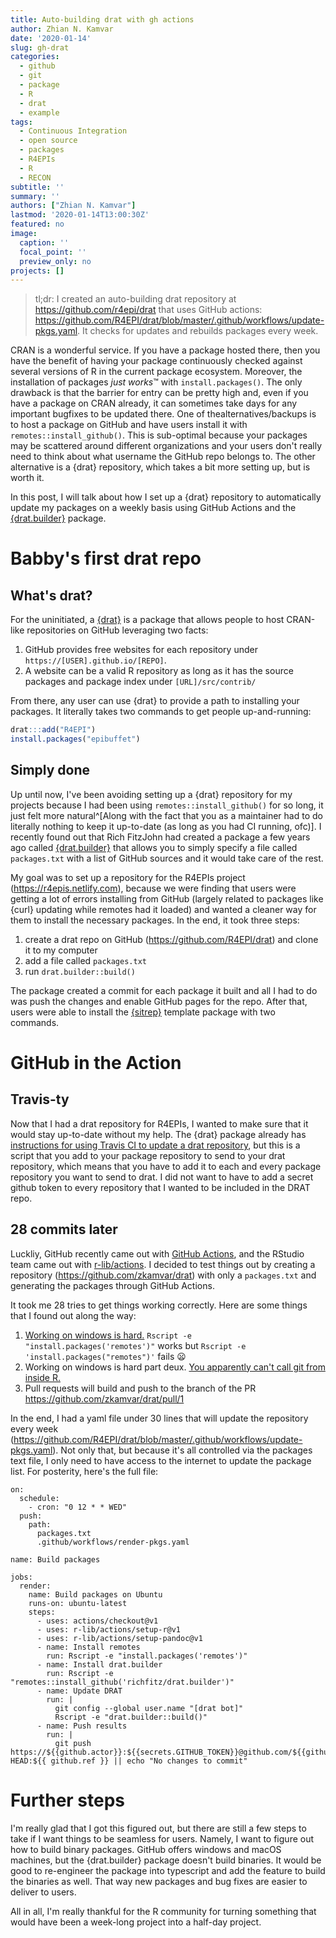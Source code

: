```yaml
---
title: Auto-building drat with gh actions
author: Zhian N. Kamvar
date: '2020-01-14'
slug: gh-drat
categories:
  - github
  - git
  - package
  - R
  - drat
  - example
tags:
  - Continuous Integration
  - open source
  - packages
  - R4EPIs
  - R
  - RECON
subtitle: ''
summary: ''
authors: ["Zhian N. Kamvar"]
lastmod: '2020-01-14T13:00:30Z'
featured: no
image:
  caption: ''
  focal_point: ''
  preview_only: no
projects: []
---
```


> tl;dr: I created an auto-building drat repository at https://github.com/r4epi/drat that uses GitHub actions: <https://github.com/R4EPI/drat/blob/master/.github/workflows/update-pkgs.yaml>. It checks for updates and rebuilds packages every week. 

CRAN is a wonderful service. If you have a package hosted there, then you have the benefit of having your package continuously checked against several versions of R in the current package ecosystem. Moreover, the installation of packages *just works*™ with `install.packages()`. The only drawback is that the barrier for entry can be pretty high and, even if you have a package on CRAN already, it can sometimes take days for any important bugfixes to be updated there. One of thealternatives/backups is to host a package on GitHub and have users install it with `remotes::install_github()`. This is sub-optimal because your packages may be scattered around different organizations and your users don't really need to think about what username the GitHub repo belongs to. The other alternative is a {drat} repository, which takes a bit more setting up, but is worth it.

In this post, I will talk about how I set up a {drat} repository to automatically update my packages on a weekly basis using GitHub Actions and the [{drat.builder}](https://github.com/richfitz/drat.builder#readme) package. 

# Babby's first drat repo

## What's drat?

For the uninitiated, a [{drat}](http://dirk.eddelbuettel.com/code/drat.html) is a package that allows people to host CRAN-like repositories on GitHub leveraging two facts:

 1. GitHub provides free websites for each repository under
    `https://[USER].github.io/[REPO]`.
 2. A website can be a valid R repository as long as it has the source packages
    and package index under `[URL]/src/contrib/`

From there, any user can use {drat} to provide a path to installing your packages. It literally takes two commands to get people up-and-running:

```r
drat:::add("R4EPI")
install.packages("epibuffet")
```

## Simply done

Up until now, I've been avoiding setting up a {drat} repository for my projects because I had been using `remotes::install_github()` for so long, it just felt more natural^[Along with the fact that you as a maintainer had to do literally nothing to keep it up-to-date (as long as you had CI running, ofc)]. I recently found out that Rich FitzJohn had created a package a few years ago called [{drat.builder}](https://github.com/richfitz/drat.builder#readme) that allows you to simply specify a file called `packages.txt` with a list of GitHub sources and it would take care of the rest.

My goal was to set up a repository for the R4EPIs project (<https://r4epis.netlify.com>), because we were finding that users were getting a lot of errors installing from GitHub (largely related to packages like {curl} updating while remotes had it loaded) and wanted a cleaner way for them to install the necessary packages. In the end, it took three steps:

1. create a drat repo on GitHub (<https://github.com/R4EPI/drat>) and clone it
   to my computer
2. add a file called `packages.txt`
3. run `drat.builder::build()`

The package created a commit for each package it built and all I had to do was push the changes and enable GitHub pages for the repo. After that, users were able to install the [{sitrep}](https://R4EPI.github.io/sitrep) template package with two commands.

# GitHub in the Action

## Travis-ty

Now that I had a drat repository for R4EPIs, I wanted to make sure that it would stay up-to-date without my help. The {drat} package already has [instructions for using Travis CI to update a drat repository](https://cran.r-project.org/web/packages/drat/vignettes/CombiningDratAndTravis.html), but this is a script that you add to your package repository to send to your drat repository, which means that you have to add it to each and every package repository you want to send to drat. I did not want to have to add a secret github token to every repository that I wanted to be included in the DRAT repo. 

## 28 commits later

Luckliy, GitHub recently came out with [GitHub Actions](https://github.com/features/actions), and the RStudio team came out with [r-lib/actions](https://github.com/r-lib/actions). I decided to test things out by creating a repository (<https://github.com/zkamvar/drat>) with only a `packages.txt` and generating the packages through GitHub Actions. 

It took me 28 tries to get things working correctly. Here are some things that I found out along the way:

1. [Working on windows is hard.](https://github.com/zkamvar/drat/commit/be17f687999aa89767d9ea57db077308677cd81b) `Rscript -e "install.packages('remotes')"` works but `Rscript -e 'install.packages("remotes")'` fails 😦
2. Working on windows is hard part deux. [You apparently can't call git from inside R.](https://github.com/zkamvar/drat/commit/c1e235cf9c05c9e8d443ec5b4af260a34196d0e9)
3. Pull requests will build and push to the branch of the PR <https://github.com/zkamvar/drat/pull/1>

In the end, I had a yaml file under 30 lines that will update the repository every week (<https://github.com/R4EPI/drat/blob/master/.github/workflows/update-pkgs.yaml>). Not only that, but because it's all controlled via the packages text file, I only need to have access to the internet to update the package list. For posterity, here's the full file:

```
on:
  schedule:
    - cron: "0 12 * * WED"
  push:
    path:
      packages.txt
      .github/workflows/render-pkgs.yaml

name: Build packages

jobs:
  render:
    name: Build packages on Ubuntu
    runs-on: ubuntu-latest
    steps:
      - uses: actions/checkout@v1
      - uses: r-lib/actions/setup-r@v1
      - uses: r-lib/actions/setup-pandoc@v1
      - name: Install remotes
        run: Rscript -e "install.packages('remotes')"
      - name: Install drat.builder 
        run: Rscript -e "remotes::install_github('richfitz/drat.builder')"
      - name: Update DRAT
        run: |
          git config --global user.name "[drat bot]"
          Rscript -e "drat.builder::build()"
      - name: Push results
        run: |
          git push https://${{github.actor}}:${{secrets.GITHUB_TOKEN}}@github.com/${{github.repository}}.git HEAD:${{ github.ref }} || echo "No changes to commit"
```

# Further steps

I'm really glad that I got this figured out, but there are still a few steps to
take if I want things to be seamless for users. Namely, I want to figure out
how to build binary packages. GitHub offers windows and macOS machines, but the
{drat.builder} package doesn't build binaries. It would be good to re-engineer
the package into typescript and add the feature to build the binaries as well.
That way new packages and bug fixes are easier to deliver to users.

All in all, I'm really thankful for the R community for turning something that would have been a week-long project into a half-day project. 

